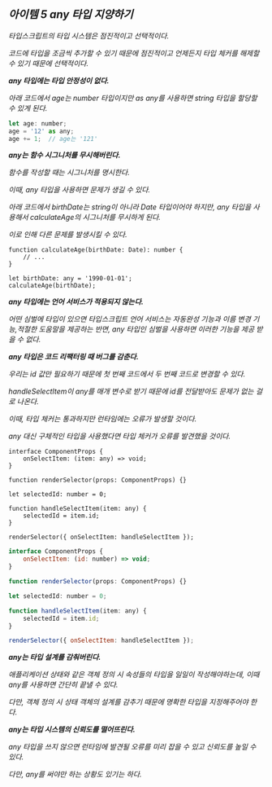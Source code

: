 ## *아이템 5 any 타입 지양하기*

*타입스크립트의 타입 시스템은 점진적이고 선택적이다.*

*코드에 타입을 조금씩 추가할 수 있기 때문에 점진적이고 언제든지 타입 체커를 해제할 수 있기 때문에 선택적이다.*

***any 타입에는 타입 안정성이 없다.***

*아래 코드에서 age는 number 타입이지만 as any를 사용하면 string 타입을 할당할 수 있게 된다.*

```jsx
let age: number;
age = '12' as any;
age += 1;  // age는 '121'
```

***any는 함수 시그니처를 무시해버린다.***

*함수를 작성할 때는 시그니처를 명시한다.*

*이때, any 타입을 사용하면 문제가 생길 수 있다.*

*아래 코드에서 birthDate는 string이 아니라 Date 타입이어야 하지만, any 타입을 사용해서 calculateAge의 시그니처를 무시하게 된다.*

*이로 인해 다른 문제를 발생시킬 수 있다.* 

```tsx
function calculateAge(birthDate: Date): number {
    // ...
}

let birthDate: any = '1990-01-01';
calculateAge(birthDate);
```

***any 타입에는 언어 서비스가 적용되지 않는다.***

*어떤 심벌에 타입이 있으면 타입스크립트 언어 서비스는 자동완성 기능과 이름 변경 기능,적절한 도움말을 제공하는 반면, any 타입인 심벌을 사용하면 이러한 기능을 제공 받을 수 없다.*

***any 타입은 코드 리팩터링 때 버그를 감춘다.***

 *우리는 id 값만 필요하기 때문에 첫 번째 코드에서 두 번째 코드로 변경할 수 있다.*

*handleSelectItem이 any를 매개 변수로 받기 때문에 id를 전달받아도 문제가 없는 걸로 나온다.*

*이때, 타입 체커는 통과하지만 런타임에는 오류가 발생할 것이다.*

*any 대신 구체적인 타입을 사용했다면 타입 체커가 오류를 발견했을 것이다.*

```
interface ComponentProps {
    onSelectItem: (item: any) => void;
}

function renderSelector(props: ComponentProps) {}

let selectedId: number = 0;

function handleSelectItem(item: any) {
    selectedId = item.id;
}

renderSelector({ onSelectItem: handleSelectItem });
```

```jsx
interface ComponentProps {
    onSelectItem: (id: number) => void;
}

function renderSelector(props: ComponentProps) {}

let selectedId: number = 0;

function handleSelectItem(item: any) {
    selectedId = item.id;
}

renderSelector({ onSelectItem: handleSelectItem });
```

***any는 타입 설계를 감춰버린다.***

*애플리케이션 상태와 같은 객체 정의 시 속성들의 타입을 일일이 작성해야하는데, 이때 any를 사용하면 간단히 끝낼 수 있다.*

*다만, 객체 정의 시 상태 객체의 설계를 감추기 때문에 명확한 타입을 지정해주어야 한다.*

***any는 타입 시스템의 신뢰도를 떨어뜨린다.***

*any 타입을 쓰지 않으면 런타임에 발견될 오류를 미리 잡을 수 있고 신뢰도를 높일 수 있다.*

*다만, any를 써야만 하는 상황도 있기는 하다.*